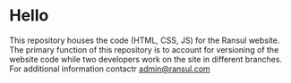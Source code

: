 # Hello
This repository houses the code (HTML, CSS, JS) for the Ransul website. The primary function of this repository is to account for versioning of the website code while two developers work on the site in different branches.
For additional information contactr admin@ransul.com

